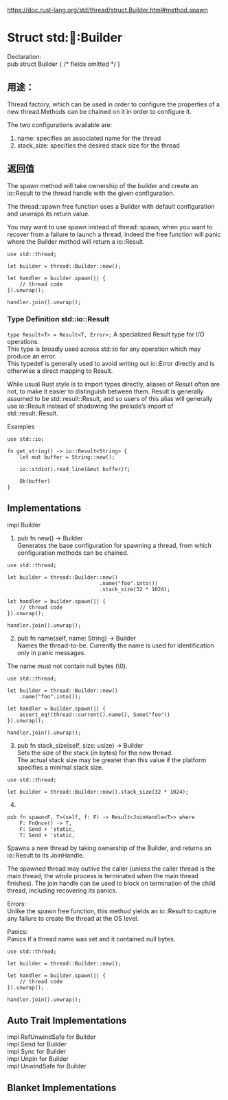 https://doc.rust-lang.org/std/thread/struct.Builder.html#method.spawn

# Struct std::thread::Builder
Declaration:   
pub struct Builder { /* fields omitted */ }

## 用途：  
Thread factory, which can be used in order to configure the properties of a new thread.Methods can be chained on it in order to configure it.

The two configurations available are:  
1. name: specifies an associated name for the thread  
2. stack_size: specifies the desired stack size for the thread

## 返回值
The spawn method will take ownership of the builder and create an io::Result to the thread handle with the given configuration.

The thread::spawn free function uses a Builder with default configuration and unwraps its return value.

You may want to use spawn instead of thread::spawn, when you want to recover from a failure to launch a thread, indeed the free function will panic where the Builder method will return a io::Result.   
```
use std::thread;

let builder = thread::Builder::new();

let handler = builder.spawn(|| {
    // thread code
}).unwrap();

handler.join().unwrap();
```



### Type Definition std::io::Result
``` type Result<T> = Result<T, Error>; ```
A specialized Result type for I/O operations.   
This type is broadly used across std::io for any operation which may produce an error.   
This typedef is generally used to avoid writing out io::Error directly and is otherwise a direct mapping to Result.   

While usual Rust style is to import types directly, aliases of Result often are not, to make it easier to distinguish between them. Result is generally assumed to be std::result::Result, and so users of this alias will generally use io::Result instead of shadowing the prelude’s import of std::result::Result.

Examples
```
use std::io;

fn get_string() -> io::Result<String> {
    let mut buffer = String::new();

    io::stdin().read_line(&mut buffer)?;

    Ok(buffer)
}
```



## Implementations
impl Builder   
1. pub fn new() -> Builder   
Generates the base configuration for spawning a thread, from which configuration methods can be chained.

```
use std::thread;

let builder = thread::Builder::new()
                              .name("foo".into())
                              .stack_size(32 * 1024);

let handler = builder.spawn(|| {
    // thread code
}).unwrap();

handler.join().unwrap();
```

2. pub fn name(self, name: String) -> Builder   
Names the thread-to-be. Currently the name is used for identification only in panic messages.

The name must not contain null bytes (\0).   
```
use std::thread;

let builder = thread::Builder::new()
    .name("foo".into());

let handler = builder.spawn(|| {
    assert_eq!(thread::current().name(), Some("foo"))
}).unwrap();

handler.join().unwrap();
```

3. pub fn stack_size(self, size: usize) -> Builder   
Sets the size of the stack (in bytes) for the new thread.   
The actual stack size may be greater than this value if the platform specifies a minimal stack size.   
```
use std::thread;

let builder = thread::Builder::new().stack_size(32 * 1024);
```
4.
``` 
pub fn spawn<F, T>(self, f: F) -> Result<JoinHandle<T>> where
    F: FnOnce() -> T,
    F: Send + 'static,
    T: Send + 'static, 

```
Spawns a new thread by taking ownership of the Builder, and returns an io::Result to its JoinHandle.  

The spawned thread may outlive the caller (unless the caller thread is the main thread; the whole process is terminated when the main thread finishes). The join handle can be used to block on termination of the child thread, including recovering its panics.

Errors:   
Unlike the spawn free function, this method yields an io::Result to capture any failure to create the thread at the OS level.

Panics:   
Panics if a thread name was set and it contained null bytes.

```
use std::thread;

let builder = thread::Builder::new();

let handler = builder.spawn(|| {
    // thread code
}).unwrap();

handler.join().unwrap();
```


## Auto Trait Implementations
impl RefUnwindSafe for Builder   
impl Send for Builder   
impl Sync for Builder  
impl Unpin for Builder  
impl UnwindSafe for Builder  


## Blanket Implementations